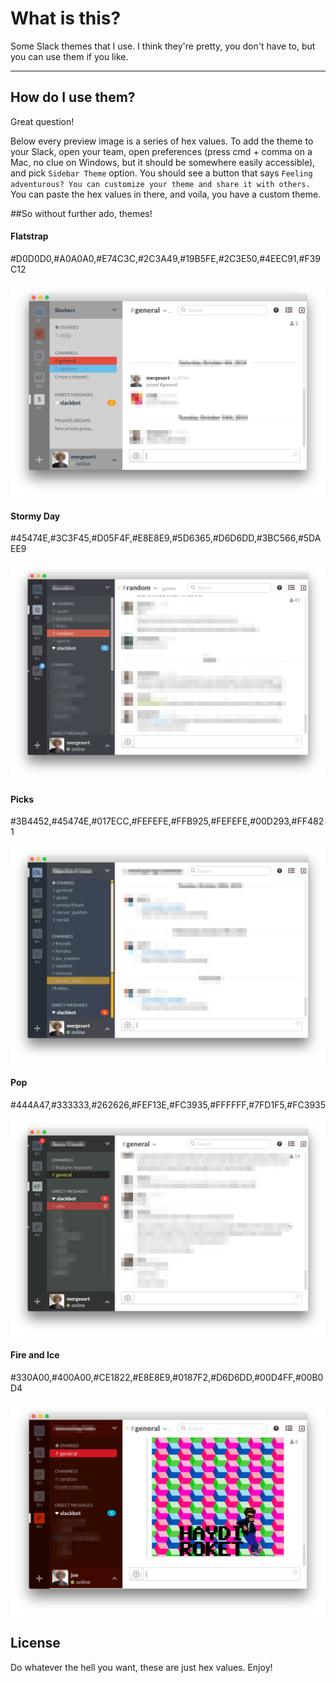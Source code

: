 # What is this?

Some Slack themes that I use. I think they're pretty, you don't have to, but you can use them if you like.

----

## How do I use them?

Great question!

Below every preview image is a series of hex values. To add the theme to your Slack, open your team, open preferences (press cmd + comma on a Mac, no clue on Windows, but it should be somewhere easily accessible), and pick `Sidebar Theme` option. You should see a button that says `Feeling adventurous? You can customize your theme and share it with others.` You can paste the hex values in there, and voila, you have a custom theme.

##So without further ado, themes!
 
 
#### Flatstrap
 #D0D0D0,#A0A0A0,#E74C3C,#2C3A49,#19B5FE,#2C3E50,#4EEC91,#F39C12

![Fire and Ice](https://github.com/mergesort/slack-themes/blob/master/Previews/Flatstrap.png)


#### Stormy Day
 #45474E,#3C3F45,#D05F4F,#E8E8E9,#5D6365,#D6D6DD,#3BC566,#5DAEE9

![Fire and Ice](https://github.com/mergesort/slack-themes/blob/master/Previews/Stormy%20Day.png)


#### Picks
 #3B4452,#45474E,#017ECC,#FEFEFE,#FFB925,#FEFEFE,#00D293,#FF4821
 
![Fire and Ice](https://github.com/mergesort/slack-themes/blob/master/Previews/Picks.png)


#### Pop
 #444A47,#333333,#262626,#FEF13E,#FC3935,#FFFFFF,#7FD1F5,#FC3935

![Fire and Ice](https://github.com/mergesort/slack-themes/blob/master/Previews/Pop.png)


#### Fire and Ice
 #330A00,#400A00,#CE1822,#E8E8E9,#0187F2,#D6D6DD,#00D4FF,#00B0D4

![Fire and Ice](https://github.com/mergesort/slack-themes/blob/master/Previews/Fire%20and%20Ice.png)


## License

Do whatever the hell you want, these are just hex values. Enjoy!